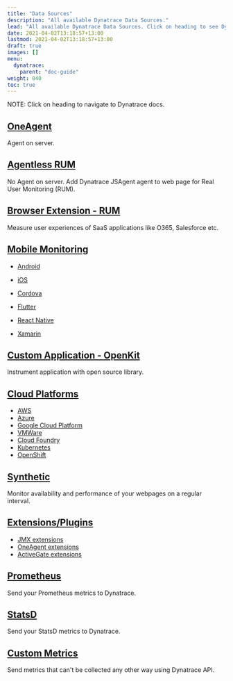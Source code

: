 ```yaml
---
title: "Data Sources"
description: "All available Dynatrace Data Sources."
lead: "All available Dynatrace Data Sources. Click on heading to see Dynatrace documentation."
date: 2021-04-02T13:18:57+13:00
lastmod: 2021-04-02T13:18:57+13:00
draft: true
images: []
menu: 
  dynatrace:
    parent: "doc-guide"
weight: 040
toc: true
---
```


NOTE: Click on heading to navigate to Dynatrace docs.

## [OneAgent](https://www.dynatrace.com/support/help/shortlink/oneagent-hub)

Agent on server.

## [Agentless RUM](https://www.dynatrace.com/support/help/shortlink/agentless-rum)

No Agent on server. Add Dynatrace JSAgent agent to web page for Real User Monitoring (RUM).

## [Browser Extension - RUM](https://www.dynatrace.com/support/help/shortlink/rum-browser-extension)

Measure user experiences of SaaS applications like O365, Salesforce etc.

## [Mobile Monitoring](https://www.dynatrace.com/support/help/shortlink/mobile-rum-subsection)
    
- [Android](https://www.dynatrace.com/support/help/shortlink/android-hub) 

- [iOS](https://www.dynatrace.com/support/help/shortlink/ios-hub)
     
- [Cordova](https://www.dynatrace.com/support/help/shortlink/cordova)

- [Flutter](https://www.dynatrace.com/support/help/shortlink/flutter)

- [React Native](https://www.dynatrace.com/support/help/shortlink/react-native)

- [Xamarin](https://www.dynatrace.com/support/help/shortlink/xamarin)

## [Custom Application - OpenKit](https://www.dynatrace.com/support/help/shortlink/openkit-hub)

Instrument application with open source library.

## [Cloud Platforms](https://www.dynatrace.com/support/help/shortlink/section-cloud-platforms)

- [AWS](https://www.dynatrace.com/support/help/shortlink/aws-hub)
- [Azure](https://www.dynatrace.com/support/help/shortlink/azure-hub)
- [Google Cloud Platform](https://www.dynatrace.com/support/help/shortlink/google-cloud-hub)
- [VMWare](https://www.dynatrace.com/support/help/shortlink/vmware-hub)
- [Cloud Foundry](https://www.dynatrace.com/support/help/shortlink/cloud-foundry-hub)
- [Kubernetes](https://www.dynatrace.com/support/help/shortlink/kubernetes-hub)
- [OpenShift](https://www.dynatrace.com/support/help/shortlink/openshift-hub)

## [Synthetic](https://www.dynatrace.com/support/help/shortlink/synthetic-hub)

Monitor availability and performance of your webpages on a regular interval.

## [Extensions/Plugins](https://www.dynatrace.com/support/help/shortlink/extensions-hub)

- [JMX extensions](https://www.dynatrace.com/support/help/shortlink/jmx-extensions)
- [OneAgent extensions](https://www.dynatrace.com/support/help/shortlink/oneagent-plugins-hub)
- [ActiveGate extensions](https://www.dynatrace.com/support/help/shortlink/activegate-extensions-intro)

## [Prometheus](https://www.dynatrace.com/support/help/shortlink/monitor-prometheus-metrics)

Send your Prometheus metrics to Dynatrace.

## [StatsD](https://www.dynatrace.com/support/help/shortlink/statsd-metric-ingestion)

Send your StatsD metrics to Dynatrace.

## [Custom Metrics](https://www.dynatrace.com/support/help/shortlink/custom-metrics)

Send metrics that can't be collected any other way using Dynatrace API.

